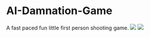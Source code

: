 # AI-Damnation-Game
A fast paced fun little first person shooting game.
![](Screenshots/AIDamnationScreenshot2.png)
![](Screenshots/AIDamnationScreenshot1.png)
